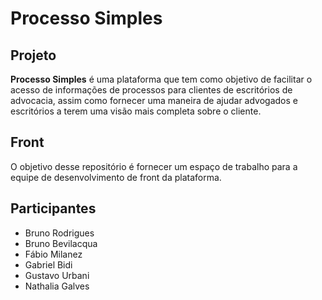 # Processo Simples

## Projeto

<b>Processo Simples</b> é uma plataforma que tem como objetivo de facilitar o acesso de informações de processos para clientes de escritórios de advocacia, assim como fornecer uma maneira de ajudar advogados e escritórios a terem uma visão mais completa sobre o cliente.

## Front

O objetivo desse repositório é fornecer um espaço de trabalho para a equipe de desenvolvimento de front da plataforma.

## Participantes

- Bruno Rodrigues
- Bruno Bevilacqua
- Fábio Milanez
- Gabriel Bidi
- Gustavo Urbani
- Nathalia Galves
